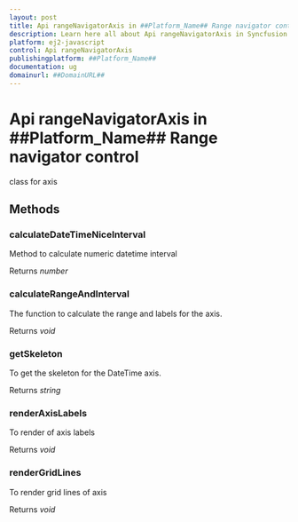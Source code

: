 ```yaml
---
layout: post
title: Api rangeNavigatorAxis in ##Platform_Name## Range navigator control | Syncfusion
description: Learn here all about Api rangeNavigatorAxis in Syncfusion ##Platform_Name## Range navigator control of Syncfusion Essential JS 2 and more.
platform: ej2-javascript
control: Api rangeNavigatorAxis 
publishingplatform: ##Platform_Name##
documentation: ug
domainurl: ##DomainURL##
---
```


# Api rangeNavigatorAxis in ##Platform_Name## Range navigator control

class for axis

## Methods

### calculateDateTimeNiceInterval

Method to calculate numeric datetime interval

Returns *number*

### calculateRangeAndInterval

The function to calculate the range and labels for the axis.

Returns *void*

### getSkeleton

To get the skeleton for the DateTime axis.

Returns *string*

### renderAxisLabels

To render of axis labels

Returns *void*

### renderGridLines

To render grid lines of axis

Returns *void*

